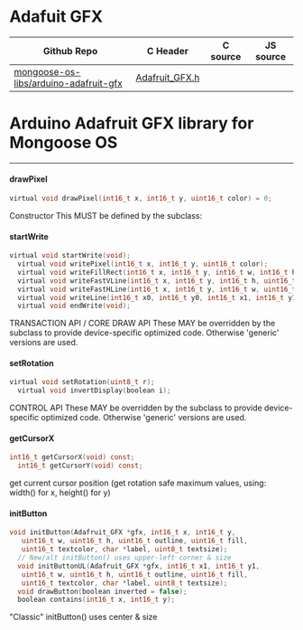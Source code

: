# Adafuit GFX
| Github Repo | C Header | C source  | JS source |
| ----------- | -------- | --------  | ----------------- |
| [mongoose-os-libs/arduino-adafruit-gfx](https://github.com/mongoose-os-libs/arduino-adafruit-gfx) | [Adafruit_GFX.h](https://github.com/mongoose-os-libs/arduino-adafruit-gfx/tree/master/include/Adafruit_GFX.h) | &nbsp;  | &nbsp;         |

# Arduino Adafruit GFX library for Mongoose OS


 ----- 
#### drawPixel

```c
virtual void drawPixel(int16_t x, int16_t y, uint16_t color) = 0;
```
Constructor
This MUST be defined by the subclass:
#### startWrite

```c
virtual void startWrite(void);
  virtual void writePixel(int16_t x, int16_t y, uint16_t color);
  virtual void writeFillRect(int16_t x, int16_t y, int16_t w, int16_t h, uint16_t color);
  virtual void writeFastVLine(int16_t x, int16_t y, int16_t h, uint16_t color);
  virtual void writeFastHLine(int16_t x, int16_t y, int16_t w, uint16_t color);
  virtual void writeLine(int16_t x0, int16_t y0, int16_t x1, int16_t y1, uint16_t color);
  virtual void endWrite(void);
```
TRANSACTION API / CORE DRAW API
These MAY be overridden by the subclass to provide device-specific
optimized code.  Otherwise 'generic' versions are used.
#### setRotation

```c
virtual void setRotation(uint8_t r);
  virtual void invertDisplay(boolean i);
```
CONTROL API
These MAY be overridden by the subclass to provide device-specific
optimized code.  Otherwise 'generic' versions are used.
#### getCursorX

```c
int16_t getCursorX(void) const;
  int16_t getCursorY(void) const;
```
get current cursor position (get rotation safe maximum values, using: width() for x, height() for y)
#### initButton

```c
void initButton(Adafruit_GFX *gfx, int16_t x, int16_t y,
   uint16_t w, uint16_t h, uint16_t outline, uint16_t fill,
   uint16_t textcolor, char *label, uint8_t textsize);
  // New/alt initButton() uses upper-left corner & size
  void initButtonUL(Adafruit_GFX *gfx, int16_t x1, int16_t y1,
   uint16_t w, uint16_t h, uint16_t outline, uint16_t fill,
   uint16_t textcolor, char *label, uint8_t textsize);
  void drawButton(boolean inverted = false);
  boolean contains(int16_t x, int16_t y);
```
"Classic" initButton() uses center & size
